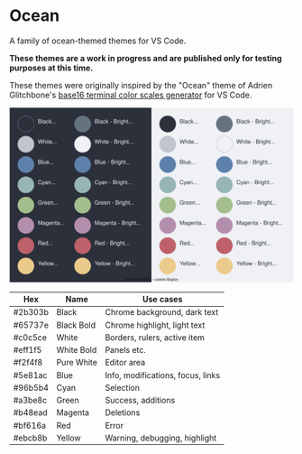 
# Ocean

A family of ocean-themed themes for VS Code.

**These themes are a work in progress and are published only for testing purposes at this time.**

These themes were originally inspired by the "Ocean" theme of Adrien Glitchbone's [base16 terminal color scales generator](https://glitchbone.github.io/vscode-base16-term/#/ocean) for VS Code.

![](./_/base16.svg)

| Hex     | Name       | Use cases                         |
| ------- | ---------- | --------------------------------- |
| #2b303b | Black      | Chrome background, dark text      |
| #65737e | Black Bold | Chrome highlight, light text      |
| #c0c5ce | White      | Borders, rulers, active item      |
| #eff1f5 | White Bold | Panels etc.                       |
| #f2f4f8 | Pure White | Editor area                       |
| #5e81ac | Blue       | Info, modifications, focus, links |
| #96b5b4 | Cyan       | Selection                         |
| #a3be8c | Green      | Success, additions                |
| #b48ead | Magenta    | Deletions                         |
| #bf616a | Red        | Error                             |
| #ebcb8b | Yellow     | Warning, debugging, highlight     |

